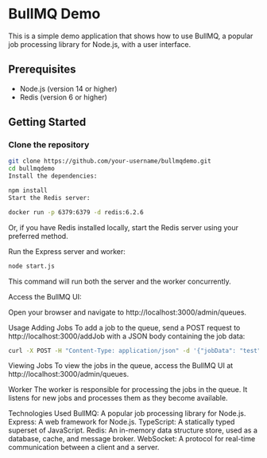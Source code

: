 # BullMQ Demo

This is a simple demo application that shows how to use BullMQ, a popular job processing library for Node.js, with a user interface.

## Prerequisites

- Node.js (version 14 or higher)
- Redis (version 6 or higher)

## Getting Started

### Clone the repository

```bash
git clone https://github.com/your-username/bullmqdemo.git
cd bullmqdemo
Install the dependencies:
```



```bash
npm install
Start the Redis server:
```




```bash
docker run -p 6379:6379 -d redis:6.2.6
```

Or, if you have Redis installed locally, start the Redis server using your preferred method.

Run the Express server and worker:

```bash
node start.js
```

This command will run both the server and the worker concurrently.

Access the BullMQ UI:

Open your browser and navigate to http://localhost:3000/admin/queues.

Usage
Adding Jobs
To add a job to the queue, send a POST request to http://localhost:3000/addJob with a JSON body containing the job data:

```bash
curl -X POST -H "Content-Type: application/json" -d '{"jobData": "test"}' http://localhost:3000/addJob
```

Viewing Jobs
To view the jobs in the queue, access the BullMQ UI at http://localhost:3000/admin/queues.

Worker
The worker is responsible for processing the jobs in the queue. It listens for new jobs and processes them as they become available.

Technologies Used
BullMQ: A popular job processing library for Node.js.
Express: A web framework for Node.js.
TypeScript: A statically typed superset of JavaScript.
Redis: An in-memory data structure store, used as a database, cache, and message broker.
WebSocket: A protocol for real-time communication between a client and a server.

